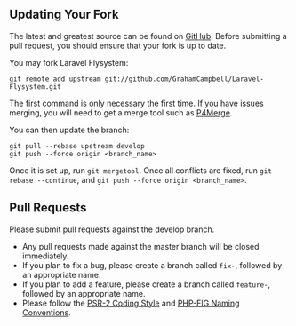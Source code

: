 ## Updating Your Fork

The latest and greatest source can be found on [GitHub](https://github.com/GrahamCampbell/Laravel-Flysystem).
Before submitting a pull request, you should ensure that your fork is up to date.

You may fork Laravel Flysystem:

    git remote add upstream git://github.com/GrahamCampbell/Laravel-Flysystem.git

The first command is only necessary the first time. If you have issues merging, you will need to get a merge tool such as [P4Merge](http://perforce.com/product/components/perforce_visual_merge_and_diff_tools).

You can then update the branch:

    git pull --rebase upstream develop
    git push --force origin <branch_name>

Once it is set up, run `git mergetool`. Once all conflicts are fixed, run `git rebase --continue`, and `git push --force origin <branch_name>`.


## Pull Requests

Please submit pull requests against the develop branch.

* Any pull requests made against the master branch will be closed immediately.
* If you plan to fix a bug, please create a branch called `fix-`, followed by an appropriate name.
* If you plan to add a feature, please create a branch called `feature-`, followed by an appropriate name.
* Please follow the [PSR-2 Coding Style](https://github.com/php-fig/fig-standards/blob/master/accepted/PSR-2-coding-style-guide.md) and [PHP-FIG Naming Conventions](https://github.com/php-fig/fig-standards/blob/master/bylaws/002-psr-naming-conventions.md).
